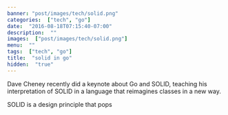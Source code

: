 ```yaml
---
banner: "post/images/tech/solid.png"
categories:  ["tech", "go"]
date:  "2016-08-18T07:15:40-07:00"
description:  ""
images:  ["post/images/tech/solid.png"]
menu:  ""
tags:  ["tech", "go"]
title:  "solid in go"
hidden:  "true"
---
```

Dave Cheney recently did a keynote about Go and SOLID, teaching his interpretation of SOLID in a language that reimagines classes in a new way.
<!--more-->
SOLID is a design principle that pops 
